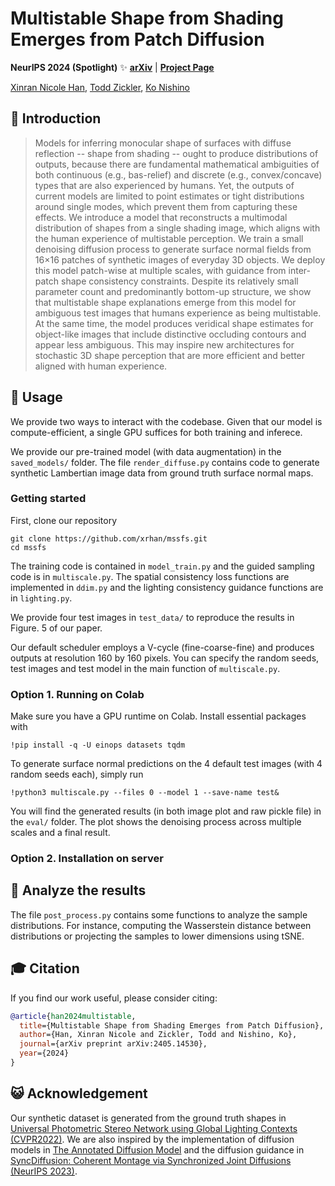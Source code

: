 # Multistable Shape from Shading Emerges from Patch Diffusion

**NeurIPS 2024 (Spotlight)** ✨ [**arXiv**](https://arxiv.org/abs/2405.14530) | [**Project Page**](https://vision.ist.i.kyoto-u.ac.jp/research/mssfs/) 

[Xinran Nicole Han](https://xrhan.github.io/), [Todd Zickler](https://www.eecs.harvard.edu/~zickler/), [Ko Nishino](https://vision.ist.i.kyoto-u.ac.jp/) <br>

## 🧐 Introduction

[//]: # (### Abstract)
> Models for inferring monocular shape of surfaces with diffuse reflection -- shape from shading -- ought to produce distributions of outputs, because there are fundamental mathematical ambiguities of both continuous (e.g., bas-relief) and discrete (e.g., convex/concave) types that are also experienced by humans. Yet, the outputs of current models are limited to point estimates or tight distributions around single modes, which prevent them from capturing these effects. We introduce a model that reconstructs a multimodal distribution of shapes from a single shading image, which aligns with the human experience of multistable perception. We train a small denoising diffusion process to generate surface normal fields from 16×16 patches of synthetic images of everyday 3D objects. We deploy this model patch-wise at multiple scales, with guidance from inter-patch shape consistency constraints. Despite its relatively small parameter count and predominantly bottom-up structure, we show that multistable shape explanations emerge from this model for ambiguous test images that humans experience as being multistable. At the same time, the model produces veridical shape estimates for object-like images that include distinctive occluding contours and appear less ambiguous. This may inspire new architectures for stochastic 3D shape perception that are more efficient and better aligned with human experience.

## 👻 Usage
We provide two ways to interact with the codebase. Given that our model is compute-efficient, a single GPU suffices for both training and inferece.

We provide our pre-trained model (with data augmentation) in the `saved_models/` folder. The file `render_diffuse.py` contains code to generate synthetic Lambertian image data from ground truth surface normal maps. 

### Getting started
First, clone our repository
```
git clone https://github.com/xrhan/mssfs.git
cd mssfs
```
The training code is contained in `model_train.py` and the guided sampling code is in `multiscale.py`. The spatial consistency loss functions are implemented in `ddim.py` and the lighting consistency guidance functions are in `lighting.py`.

We provide four test images in `test_data/` to reproduce the results in Figure. 5 of our paper.

Our default scheduler employs a V-cycle (fine-coarse-fine) and produces outputs at resolution 160 by 160 pixels. You can specify the random seeds, test images and test model in the main function of `multiscale.py`.

### Option 1. Running on Colab
Make sure you have a GPU runtime on Colab. Install essential packages with
```
!pip install -q -U einops datasets tqdm
```
To generate surface normal predictions on the 4 default test images (with 4 random seeds each), simply run
```
!python3 multiscale.py --files 0 --model 1 --save-name test&
```
You will find the generated results (in both image plot and raw pickle file) in the `eval/` folder. The plot shows the denoising process across multiple scales and a final result.

### Option 2. Installation on server


## 🍵 Analyze the results
The file `post_process.py` contains some functions to analyze the sample distributions. For instance, computing the Wasserstein distance between distributions or projecting the samples to lower dimensions using tSNE.

## 🎓 Citation

If you find our work useful, please consider citing:

```bibtex
@article{han2024multistable,
  title={Multistable Shape from Shading Emerges from Patch Diffusion},
  author={Han, Xinran Nicole and Zickler, Todd and Nishino, Ko},
  journal={arXiv preprint arXiv:2405.14530},
  year={2024}
}
```

## 😺 Acknowledgement
Our synthetic dataset is generated from the ground truth shapes in [Universal Photometric Stereo Network using Global Lighting Contexts (CVPR2022)](https://github.com/satoshi-ikehata/Universal-PS-CVPR2022). We are also inspired by the implementation of diffusion models in [The Annotated Diffusion Model](https://huggingface.co/blog/annotated-diffusion) and the diffusion guidance in [SyncDiffusion: Coherent Montage via Synchronized Joint Diffusions (NeurIPS 2023)](https://github.com/KAIST-Geometric-AI-Group/SyncDiffusion).
